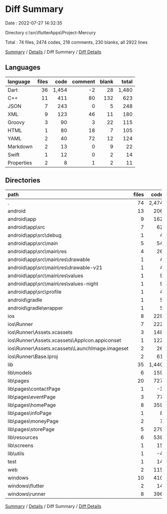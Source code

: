# Diff Summary

Date : 2022-07-27 14:32:35

Directory c:\\src\\flutterApps\\Project-Mercury

Total : 74 files,  2474 codes, 218 comments, 230 blanks, all 2922 lines

[Summary](results.md) / [Details](details.md) / Diff Summary / [Diff Details](diff-details.md)

## Languages
| language | files | code | comment | blank | total |
| :--- | ---: | ---: | ---: | ---: | ---: |
| Dart | 36 | 1,454 | -2 | 28 | 1,480 |
| C++ | 11 | 411 | 80 | 132 | 623 |
| JSON | 7 | 243 | 0 | 5 | 248 |
| XML | 9 | 123 | 46 | 11 | 180 |
| Groovy | 3 | 90 | 3 | 22 | 115 |
| HTML | 1 | 80 | 18 | 7 | 105 |
| YAML | 2 | 40 | 72 | 12 | 124 |
| Markdown | 2 | 13 | 0 | 9 | 22 |
| Swift | 1 | 12 | 0 | 2 | 14 |
| Properties | 2 | 8 | 1 | 2 | 11 |

## Directories
| path | files | code | comment | blank | total |
| :--- | ---: | ---: | ---: | ---: | ---: |
| . | 74 | 2,474 | 218 | 230 | 2,922 |
| android | 13 | 206 | 48 | 33 | 287 |
| android\\app | 9 | 162 | 47 | 22 | 231 |
| android\\app\\src | 7 | 62 | 44 | 9 | 115 |
| android\\app\\src\\debug | 1 | 4 | 3 | 1 | 8 |
| android\\app\\src\\main | 5 | 54 | 38 | 7 | 99 |
| android\\app\\src\\main\\res | 4 | 26 | 32 | 6 | 64 |
| android\\app\\src\\main\\res\\drawable | 1 | 4 | 7 | 2 | 13 |
| android\\app\\src\\main\\res\\drawable-v21 | 1 | 4 | 7 | 2 | 13 |
| android\\app\\src\\main\\res\\values | 1 | 9 | 9 | 1 | 19 |
| android\\app\\src\\main\\res\\values-night | 1 | 9 | 9 | 1 | 19 |
| android\\app\\src\\profile | 1 | 4 | 3 | 1 | 8 |
| android\\gradle | 1 | 5 | 1 | 1 | 7 |
| android\\gradle\\wrapper | 1 | 5 | 1 | 1 | 7 |
| ios | 8 | 229 | 2 | 9 | 240 |
| ios\\Runner | 7 | 222 | 2 | 9 | 233 |
| ios\\Runner\\Assets.xcassets | 3 | 148 | 0 | 4 | 152 |
| ios\\Runner\\Assets.xcassets\\AppIcon.appiconset | 1 | 122 | 0 | 1 | 123 |
| ios\\Runner\\Assets.xcassets\\LaunchImage.imageset | 2 | 26 | 0 | 3 | 29 |
| ios\\Runner\\Base.lproj | 2 | 61 | 2 | 2 | 65 |
| lib | 35 | 1,440 | -12 | 21 | 1,449 |
| lib\\models | 6 | 159 | 0 | 4 | 163 |
| lib\\pages | 20 | 727 | -17 | -5 | 705 |
| lib\\pages\\contactPage | 1 | -3 | 0 | 0 | -3 |
| lib\\pages\\eventPage | 3 | 77 | 0 | -3 | 74 |
| lib\\pages\\homePage | 8 | 359 | -6 | -1 | 352 |
| lib\\pages\\infoPage | 1 | 8 | -11 | -4 | -7 |
| lib\\pages\\moneyPage | 2 | 7 | 0 | -1 | 6 |
| lib\\pages\\storePage | 5 | 279 | 0 | 4 | 283 |
| lib\\resources | 6 | 538 | 6 | 23 | 567 |
| lib\\screens | 1 | 15 | 0 | 0 | 15 |
| lib\\utils | 1 | -4 | -1 | -1 | -6 |
| test | 1 | 14 | 10 | 7 | 31 |
| web | 2 | 115 | 18 | 8 | 141 |
| windows | 10 | 410 | 80 | 131 | 621 |
| windows\\flutter | 2 | 14 | 9 | 11 | 34 |
| windows\\runner | 8 | 396 | 71 | 120 | 587 |

[Summary](results.md) / [Details](details.md) / Diff Summary / [Diff Details](diff-details.md)